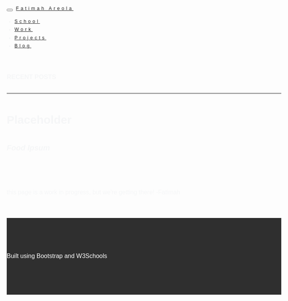 <!DOCTYPE html>
<html lang="en">
<head>
  <title>Fatimah Areola</title>
  <meta charset="utf-8">
  <meta name="viewport" content="width=device-width, initial-scale=1">
  <link rel="stylesheet" href="https://maxcdn.bootstrapcdn.com/bootstrap/3.3.7/css/bootstrap.min.css">
  <link href="https://fonts.googleapis.com/css?family=Montserrat" rel="stylesheet">
  <script src="https://ajax.googleapis.com/ajax/libs/jquery/3.3.1/jquery.min.js"></script>
  <script src="https://maxcdn.bootstrapcdn.com/bootstrap/3.3.7/js/bootstrap.min.js"></script>

  <link rel="stylesheet" href="https://cdnjs.cloudflare.com/ajax/libs/font-awesome/4.7.0/css/font-awesome.min.css">

  <style>
  body {
      font: 20px Montserrat, sans-serif;
      line-height: 1.8;
      color: #f5f6f7;
  }
  p {font-size: 16px;}
  .margin {margin-bottom: 45px;}
  .bg-1 { 
      background-color: #1abc9c; /* Green */
      color: #ffffff;
  }
  .bg-2 { 
      background-color: #474e5d; /* Dark Blue */
      color: #ffffff;
  }
  .bg-3 { 
      background-color: #ffffff; /* White */
      color: #555555;
  }
  .bg-4 { 
      background-color: #2f2f2f; /* Black Gray */
      color: #fff;
  }
  .container-fluid {
      padding-top: 70px;
      padding-bottom: 70px;
  }
  .navbar {
      padding-top: 15px;
      padding-bottom: 15px;
      border: 0;
      border-radius: 0;
      margin-bottom: 0;
      font-size: 12px;
      letter-spacing: 5px;
  }
  .navbar-nav  li a:hover {
      color: #ffffff
  }
  </style>
</head>
<body>

<!-- Navbar -->
<nav class="navbar navbar-default">
  <div class="container">
    <div class="navbar-header">
      <button type="button" class="navbar-toggle" data-toggle="collapse" data-target="#myNavbar">
        <span class="icon-bar"></span>
        <span class="icon-bar"></span>
        <span class="icon-bar"></span>       
        <span class="icon-bar"></span>                 
      </button>
      <a class="navbar-brand" href="#">Fatimah Areola</a>
    </div>
    <div class="collapse navbar-collapse" id="myNavbar">
      <ul class="nav navbar-nav navbar-right">
        <li><a href="School">School</a></li>
        <li><a href="Work">Work</a></li>
        <li><a href="Projects">Projects</a></li>
        <li><a href="Blog">Blog</a></li>
      </ul>
    </div>
  </div>
</nav>

<div class="col-sm-9">
  <h4><small>RECENT POSTS</small></h4>
    <hr>
  <h2>Placeholder</h2>
    <h5><span class="location,date placeholder</h5>
      <h5><span class="label label-danger">Food</span> <span class="label label-primary">Ipsum</span></h5><br>
      <p>this page is a work in progress, but we're getting there! -Fatimah</p>
      <br>
        </div>
      </div>
    </div>
  </div>
</div>

<!-- Footer -->
<footer class="container-fluid bg-4 text-center">
      <a class="btn" href="https://drive.google.com/open?id=1sSzU5Uqlr30FEs0oV4kj55-6X1kfJtP6" title="Resume" onkeypress="window.open(this.href); return false;">
        <i class="fa fa-file-text-o fa-3x" aria-hidden="true"></i>
    </a>
    <a class="btn" href="https://www.facebook.com/fatimah.are/" title="Facebook" onclick="window.open(this.href); return false;"
        onkeypress="window.open(this.href); return false;">
        <i class="fa fa-facebook-square fa-3x" aria-hidden="true"></i>
    </a>
    <a class="btn" href="https://www.instagram.com/fatimahareola/" title="Instagram" onclick="window.open(this.href); return false;"
        onkeypress="window.open(this.href); return false;">
        <i class="fa fa-instagram fa-3x" aria-hidden="true"></i>
    </a>
    <a class="btn" href="https://www.linkedin.com/in/areolafatimah" title="LinkedIn" onclick="window.open(this.href); return false;" onkeypress="window.open(this.href); return false;">
        <i class="fa fa-linkedin fa-3x" aria-hidden="true"></i>
    </a>
  <p>Built using Bootstrap and W3Schools</a></p> 
</footer>

</body>
</html>

